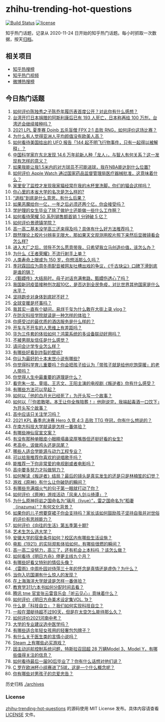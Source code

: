 # zhihu-trending-hot-questions

[![Build Status](https://github.com/justjavac/zhihu-trending-hot-questions/workflows/ci/badge.svg?branch=master)](https://github.com/justjavac/zhihu-trending-hot-questions/actions)
[![license](https://img.shields.io/github/license/justjavac/zhihu-trending-hot-questions)](https://github.com/justjavac/zhihu-trending-hot-questions/blob/master/LICENSE)

知乎热门话题，记录从 2020-11-24 日开始的知乎热门话题。每小时抓取一次数据，按天[归档](./archives)。

## 相关项目

- [知乎热搜榜](https://github.com/justjavac/zhihu-trending-top-search)
- [知乎热门视频](https://github.com/justjavac/zhihu-trending-hot-video)
- [微博热搜榜](https://github.com/justjavac/weibo-trending-hot-search)

## 今日热门话题

<!-- BEGIN -->
<!-- 最后更新时间 Sun Jun 27 2021 08:12:23 GMT+0800 (China Standard Time) -->

1. [如何评价陈独秀之子陈乔年履历表首度公开？对此你有什么感想？](https://www.zhihu.com/question/464933522)
2. [台湾开打日本捐赠的阿斯利康后已有 193 人死亡，日本称再给 100
   万剂，台湾还会继续接种吗？](https://www.zhihu.com/question/467768491)
3. [2021 LPL 夏季赛 Doinb 五杀盲僧 FPX 2:1 击败
   RNG，如何评价这场比赛？](https://www.zhihu.com/question/467927415)
4. [为什么有人觉得亚洲人平均颜值没有欧美人高？](https://www.zhihu.com/question/433666039)
5. [如何看待美国给出的 UFO 报告「144
   起不明飞行物事件，只有一起得以被解释」？](https://www.zhihu.com/question/467298489)
6. [中国科学家在东北发现 14.6
   万年前新人种「龙人」，与智人有何关系？这一发现有怎样的意义？](https://www.zhihu.com/question/467654212)
7. [如果我能让我1.5米内的对方球员不可能进球，我在NBA能达到什么位置?](https://www.zhihu.com/question/402597076)
8. [如何评价 Apple Watch
   通过国家药品监督管理局医疗器械批准，这意味着什么？](https://www.zhihu.com/question/467625126)
9. [家里安了监控才发现我家猫经常在我的水杯里洗脚，你们的猫会这样吗？](https://www.zhihu.com/question/459983017)
10. [你心里的本省大学的名次是怎么样的?](https://www.zhihu.com/question/410179653)
11. [“退档”到底是什么意思，有什么后果？](https://www.zhihu.com/question/331780490)
12. [如果恶魔给你一亿，一年之后必须还两个亿，你会接受吗？](https://www.zhihu.com/question/392418796)
13. [学护理的女生毕业了除了做护士还能做一些什么工作啊？](https://www.zhihu.com/question/314606195)
14. [如何看待荣耀 50 系列销售额首销 1 分钟破 5 亿？](https://www.zhihu.com/question/467418330)
15. [如何评价景德镇学院？](https://www.zhihu.com/question/24931592)
16. [高一高二基本没学高三还来得及吗？具体有什么好方法推荐吗？](https://www.zhihu.com/question/465620153)
17. [既然理论上胶片分辨率无限大，那如果天文观测用胶片照下来然后显微镜看会怎么样?](https://www.zhihu.com/question/453975780)
18. [进入大厂之后，领导不怎么愿意带我，只希望我立马创造价值，该怎么办？](https://www.zhihu.com/question/466550532)
19. [为什么《王者荣耀》不流行射手上单？](https://www.zhihu.com/question/460375616)
20. [人类寿命上限或为 150 岁，你想活那么久吗？](https://www.zhihu.com/question/466968884)
21. [季冠霖回应为周冬雨配音被网友吐槽出戏的争议，《千古玦尘》口碑下滑到底是谁的锅？](https://www.zhihu.com/question/467423413)
22. [《甄嬛传》大结局时，母子对话充满套路，甄嬛伤透心了吗？](https://www.zhihu.com/question/404317643)
23. [我国新冠疫苗接种剂次超10亿，是否达到全民免疫，对比世界其他国家是什么水平？](https://www.zhihu.com/question/466845525)
24. [坚持跑步对身体到底好不好？](https://www.zhihu.com/question/461618978)
25. [全球变暖是坏事吗？](https://www.zhihu.com/question/290575660)
26. [我其实一直有个疑问，易烊千玺为什么敢在大街上录 vlog？](https://www.zhihu.com/question/464875636)
27. [在防灾科技学院就读是一种怎样的体验？](https://www.zhihu.com/question/47811855)
28. [你感受过的最优质的酒店服务是什么样的？](https://www.zhihu.com/question/36082879)
29. [开车与不开车的人思维上有差距吗？](https://www.zhihu.com/question/466319507)
30. [华为三件套的体验如何？鸿蒙系统的多设备联动好用吗？](https://www.zhihu.com/question/467709448)
31. [不被男朋友信任是什么感觉？](https://www.zhihu.com/question/464707364)
32. [请问会计学专业怎么样？](https://www.zhihu.com/question/331281323)
33. [有哪些好看到炸裂的壁纸?](https://www.zhihu.com/question/425110846)
34. [你认为最好的十本末世小说有哪些?](https://www.zhihu.com/question/403545900)
35. [你觉得科学育儿重要吗？你会把孩子给认为「带孩子就是给他吃饱穿暖」的老人带吗？](https://www.zhihu.com/question/464732842)
36. [你觉得人生中最重要的道理是什么？](https://www.zhihu.com/question/465627192)
37. [看完朱一龙、童瑶、王志文、王阳主演的电视剧《叛逆者》你有什么感受？](https://www.zhihu.com/question/456962938)
38. [有哪些方法可以早起？](https://www.zhihu.com/question/466318823)
39. [如何以「他的白月光已经死了」为开头写一个故事？](https://www.zhihu.com/question/435179014)
40. [如何以「『你若敢喝，本王让你全族陪葬！』他刚说完，我端起毒酒一口饮下」为开头写个故事？](https://www.zhihu.com/question/454829891)
41. [高中应该只关注学习吗？](https://www.zhihu.com/question/464840911)
42. [2021 KPL 春季总决赛 Hero 久竞 4:3 击败 TTG
    夺冠，你有什么想说的？](https://www.zhihu.com/question/467891041)
43. [在南方科技大学就读是怎样一番体验？](https://www.zhihu.com/question/24365361)
44. [有哪些神仙官宣文案？](https://www.zhihu.com/question/449182426)
45. [有没有那种单眼皮小眼睛塌鼻梁厚嘴唇但还挺好看的女生?](https://www.zhihu.com/question/312374216)
46. [考高中，该做鸡头还是凤尾？](https://www.zhihu.com/question/464821888)
47. [哪些人适合学能源与动力工程专业？](https://www.zhihu.com/question/404778160)
48. [可以给我推荐你喜欢的说唱歌手吗？](https://www.zhihu.com/question/457551476)
49. [能推荐一下你非常爱的电视剧或者电影吗？](https://www.zhihu.com/question/460849272)
50. [高中要多努力才叫做努力？](https://www.zhihu.com/question/60440328)
51. [如何解读《叛逆者》结局？最后的镜头是真实发生的还是只是林楠笙的幻觉？](https://www.zhihu.com/question/467937765)
52. [游戏《原神》有什么让你破防的瞬间？](https://www.zhihu.com/question/466342008)
53. [有哪些充满烟火气的句子第一眼就打动了你？](https://www.zhihu.com/question/357326082)
54. [如何评价《原神》游戏活动「风来人剑斗绮谭」？](https://www.zhihu.com/question/467734737)
55. [为什么原神将岩之国命名为“璃月（liyue）”，雷之国命名为“稻妻（inazuma）”？有何文化背景？](https://www.zhihu.com/question/466559443)
56. [如果你的儿子想要穿裙子你会支持吗？家长该如何鼓励孩子坚持自我并对世俗的评价有思辨能力？](https://www.zhihu.com/question/467775786)
57. [如何评价《向往的生活》第五季第十期?](https://www.zhihu.com/question/466097156)
58. [艺术生怎么选大学？](https://www.zhihu.com/question/406801194)
59. [安徽大学的宿舍条件如何？校区内有哪些生活设施？](https://www.zhihu.com/question/326840249)
60. [电影《1921》的实际观影体验如何，有哪些很燃的瞬间？](https://www.zhihu.com/question/467463563)
61. [高一高二没努力，高三了，还有机会上本科吗 ？该怎么做？](https://www.zhihu.com/question/466443276)
62. [如何看待《明日方舟》停更主线九个月？](https://www.zhihu.com/question/467117827)
63. [有哪些好看又特别的情侣头像？](https://www.zhihu.com/question/361074548)
64. [《雷雨》中周朴园对侍萍三十年的怀念是真情还是虚伪？为什么？](https://www.zhihu.com/question/380155608)
65. [当你入坑国潮有什么惊人的发现？](https://www.zhihu.com/question/463164713)
66. [在上海海洋大学就读是怎样一番体验？](https://www.zhihu.com/question/29678076)
67. [教育学311六本书如何分配时间去看？](https://www.zhihu.com/question/438835540)
68. [腾讯 tme 官宣张云雷音乐会「听云见心」意味着什么？](https://www.zhihu.com/question/467549652)
69. [如何评价《明日方舟美术设定集VOL. 1》？](https://www.zhihu.com/question/467858109)
70. [什么是「科技自立」？我们如何实现科技自立？](https://www.zhihu.com/question/458853728)
71. [一般在潜艇待超不过90天，但是在太空怎么能待那么久？](https://www.zhihu.com/question/465762854)
72. [如何评价2021河南中考？](https://www.zhihu.com/question/466137266)
73. [大学的专业建议选中医学吗？](https://www.zhihu.com/question/463493627)
74. [有哪些适合年轻女孩用的轻奢包包牌子？](https://www.zhihu.com/question/35179909)
75. [有什么关于医生类的言情小说吗？](https://www.zhihu.com/question/266364937)
76. [Steam 上有哪些必买游戏？](https://www.zhihu.com/question/35296900)
77. [因主动巡航控制系统问题，特斯拉召回超 28 万辆Model 3、Model
    Y，有哪些值得关注的信息？](https://www.zhihu.com/question/467798045)
78. [如何看待最后一届90后毕业了？你有什么话想对他们说？](https://www.zhihu.com/question/467748410)
79. [C 罗在欧洲杯小组赛进了5球，这是一个什么概念呢？](https://www.zhihu.com/question/467069907)
80. [你有哪些对男孩子的恋爱忠告？](https://www.zhihu.com/question/293676302)

<!-- END -->

历史归档 [./archives](./archives)

### License

[zhihu-trending-hot-questions](https://github.com/justjavac/zhihu-trending-hot-questions)
的源码使用 MIT License 发布。具体内容请查看 [LICENSE](./LICENSE) 文件。

